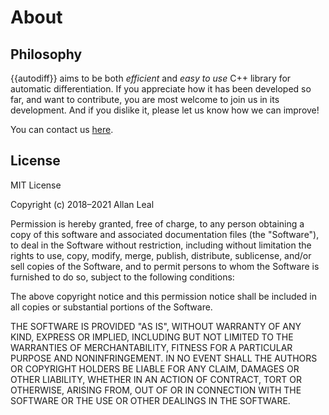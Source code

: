 # About

## Philosophy

{{autodiff}} aims to be both *efficient* and *easy to use* C++ library for
automatic differentiation. If you appreciate how it has been developed so far,
and want to contribute, you are most welcome to join us in its development. And
if you dislike it, please let us know how we can improve!

You can contact us [here][issues].

## License

MIT License

Copyright (c) 2018–2021 Allan Leal

Permission is hereby granted, free of charge, to any person obtaining a copy
of this software and associated documentation files (the "Software"), to deal
in the Software without restriction, including without limitation the rights
to use, copy, modify, merge, publish, distribute, sublicense, and/or sell
copies of the Software, and to permit persons to whom the Software is
furnished to do so, subject to the following conditions:

The above copyright notice and this permission notice shall be included in all
copies or substantial portions of the Software.

THE SOFTWARE IS PROVIDED "AS IS", WITHOUT WARRANTY OF ANY KIND, EXPRESS OR
IMPLIED, INCLUDING BUT NOT LIMITED TO THE WARRANTIES OF MERCHANTABILITY,
FITNESS FOR A PARTICULAR PURPOSE AND NONINFRINGEMENT. IN NO EVENT SHALL THE
AUTHORS OR COPYRIGHT HOLDERS BE LIABLE FOR ANY CLAIM, DAMAGES OR OTHER
LIABILITY, WHETHER IN AN ACTION OF CONTRACT, TORT OR OTHERWISE, ARISING FROM,
OUT OF OR IN CONNECTION WITH THE SOFTWARE OR THE USE OR OTHER DEALINGS IN THE
SOFTWARE.


[issues]: https://github.com/autodiff/autodiff/issues/new
